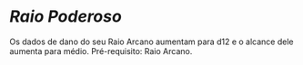 # *Raio Poderoso*

Os dados de dano do seu Raio Arcano aumentam para d12 e o alcance dele aumenta para médio. Pré-requisito: Raio Arcano.
